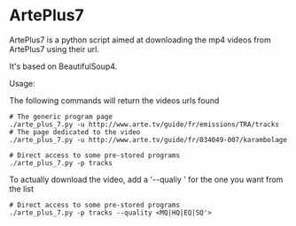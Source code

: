 ArtePlus7
=========


ArtePlus7 is a python script aimed at downloading the mp4 videos from ArtePlus7
using their url.

It's based on BeautifulSoup4.



Usage:

The following commands will return the videos urls found

    # The generic program page
    ./arte_plus_7.py -u http://www.arte.tv/guide/fr/emissions/TRA/tracks
    # The page dedicated to the video
    ./arte_plus_7.py -u http://www.arte.tv/guide/fr/034049-007/karambolage

    # Direct access to some pre-stored programs
    ./arte_plus_7.py -p tracks

To actually download the video, add a '--qualiy <QUAL>' for the one you want
from the list

    # Direct access to some pre-stored programs
    ./arte_plus_7.py -p tracks --quality <MQ|HQ|EQ|SQ'>


